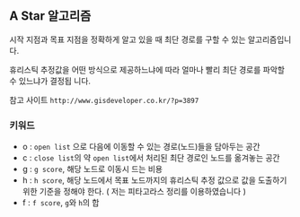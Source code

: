 ## A Star 알고리즘

시작 지점과 목표 지점을 정확하게 알고 있을 때 최단 경로를 구할 수 있는 알고리즘입니다.

휴리스틱 추정값을 어떤 방식으로 제공하느냐에 따라 얼마나 빨리 최단 경로를 파악할 수 있느냐가 결정됩
니다.

참고 사이트 `http://www.gisdeveloper.co.kr/?p=3897`

### 키워드

- o : `open list` 으로 다음에 이동할 수 있는 경로(노드)들을 담아두는 공간
- c : `close list`의 약 `open list`에서 처리된 최단 경로인 노드를 옮겨놓는 공간
- g : `g score`, 해당 노드로 이동시 드는 비용
- h : `h score`, 해당 노드에서 목표 노드까지의 휴리스틱 추정 값으로 값을 도출하기 위한 기준을 정해야
  한다. ( 저는 피타고라스 정리를 이용하였습니다 )
- f : `f score`, `g`와 `h`의 합
